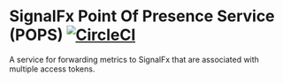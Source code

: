 # SignalFx Point Of Presence Service (POPS) [![CircleCI](https://circleci.com/gh/signalfx/pops/tree/master.svg?style=svg)](https://circleci.com/gh/signalfx/pops/tree/master)
A service for forwarding metrics to SignalFx that are associated with multiple access tokens.

